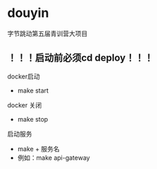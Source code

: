 # douyin
字节跳动第五届青训营大项目

## **！！！启动前必须cd deploy！！！**

docker启动

- make start

docker 关闭

- make stop

启动服务

- make + 服务名
- 例如：make api-gateway